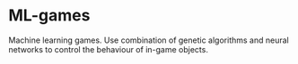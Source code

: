 # ML-games
Machine learning games. Use combination of genetic algorithms and neural networks to control the behaviour of in-game objects.

